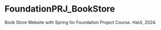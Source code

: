 # FoundationPRJ_BookStore
Book Store Website with Spring for Foundation Project Course. HaUI, 2024.

